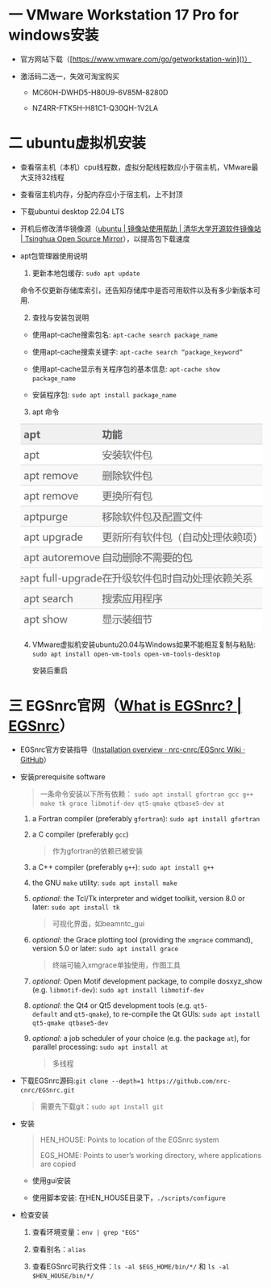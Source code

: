 # 一 VMware Workstation 17 Pro for windows安装

- 官方网站下载（[https://www.vmware.com/go/getworkstation-win]()）
  
- 激活码二选一，失效可淘宝购买
  
  - MC60H-DWHD5-H80U9-6V85M-8280D
    
  - NZ4RR-FTK5H-H81C1-Q30QH-1V2LA
    

# 二 ubuntu虚拟机安装

- 查看宿主机（本机）cpu线程数，虚拟分配线程数应小于宿主机，VMware最大支持32线程
  
- 查看宿主机内存，分配内存应小于宿主机，上不封顶
  
- 下载ubuntui desktop 22.04 LTS
  
- 开机后修改清华镜像源（[ubuntu | 镜像站使用帮助 | 清华大学开源软件镜像站 | Tsinghua Open Source Mirror](https://mirror.tuna.tsinghua.edu.cn/help/ubuntu/)），以提高包下载速度
- apt包管理器使用说明
  
  1. 更新本地包缓存: `sudo apt update `
    
    命令不仅更新存储库索引，还告知存储库中是否可用软件以及有多少新版本可用.
    
  2. 查找与安装包说明
    
    - 使用apt-cache搜索包名: `apt-cache search package_name`
    
    - 使用apt-cache搜索关键字: `apt-cache search “package_keyword”`
    
    - 使用apt-cache显示有关程序包的基本信息: `apt-cache show package_name`
    
    - 安装程序包: `sudo apt install package_name`
    
  3. apt 命令
    
    ![image](https://github.com/gettingStarted77/EGSnrc_NIM_217/blob/main/2023-02-04-18-32-34-image.png)
    
  4. VMware虚拟机安装ubuntu20.04与Windows如果不能相互复制与粘贴: `sudo apt install open-vm-tools open-vm-tools-desktop`
    
     安装后重启
    

# 三 EGSnrc官网（[What is EGSnrc? | EGSnrc](https://nrc-cnrc.github.io/EGSnrc/)）

- EGSnrc官方安装指导（[Installation overview · nrc-cnrc/EGSnrc Wiki · GitHub](https://github.com/nrc-cnrc/EGSnrc/wiki/Installation-overview)）
  
- 安装prerequisite software
  
  > 一条命令安装以下所有依赖： `sudo apt install gfortran gcc g++ make tk grace libmotif-dev qt5-qmake qtbase5-dev at`
  
  1. a Fortran compiler (preferably `gfortran`): `sudo apt install gfortran`
    
  2. a C compiler (preferably `gcc`)
    
     > 作为gfortran的依赖已被安装
    
  3. a C++ compiler (preferably `g++`): `sudo apt install g++`
    
  4. the GNU `make` utility: `sudo apt install make`
    
  5. *optional:* the Tcl/Tk interpreter and widget toolkit, version 8.0 or later: `sudo apt install tk`
    
      > 可视化界面，如beamntc_gui
    
  6. *optional:* the Grace plotting tool (providing the `xmgrace` command), version 5.0 or later: `sudo apt install grace`
    
     > 终端可输入xmgrace单独使用，作图工具
    
  7. *optional:* Open Motif development package, to compile dosxyz_show (e.g. `libmotif-dev`): `sudo apt install libmotif-dev`
    
  8. *optional:* the Qt4 or Qt5 development tools (e.g. `qt5-default` and `qt5-qmake`), to re-compile the Qt GUIs: `sudo apt install qt5-qmake qtbase5-dev`
    
  9. *optional:* a job scheduler of your choice (e.g. the package `at`), for parallel processing: `sudo apt install at`
    
      > 多线程
    
- 下载EGSnrc源码:`git clone --depth=1 https://github.com/nrc-cnrc/EGSnrc.git`
  
  > 需要先下载git：`sudo apt install git`
  
- 安装
  
  > HEN_HOUSE: Points to location of the EGSnrc system
  > 
  > EGS_HOME: Points to user’s working directory, where applications are copied
  
  - 使用gui安装
    
  - 使用脚本安装: 在HEN_HOUSE目录下，`./scripts/configure`
    

- 检查安装
  
  1. 查看环境变量：`env | grep "EGS"`
    
  2. 查看别名：`alias`
    
  3. 查看EGSnrc可执行文件：`ls -al $EGS_HOME/bin/*/` 和 `ls -al $HEN_HOUSE/bin/*/`
